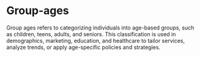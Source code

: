 # Group-ages
Group ages refers to categorizing individuals into age-based groups, such as children, teens, adults, and seniors. This classification is used in demographics, marketing, education, and healthcare to tailor services, analyze trends, or apply age-specific policies and strategies.

